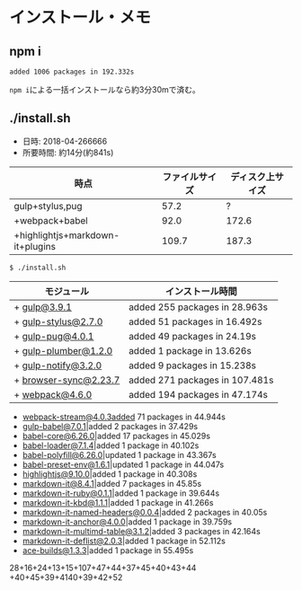 # インストール・メモ

## npm i

```
added 1006 packages in 192.332s
```

`npm i`による一括インストールなら約3分30mで済む。

## ./install.sh

* 日時: 2018-04-266666
* 所要時間: 約14分(約841s)

時点|ファイルサイズ|ディスク上サイズ
----|--------------|----------------
gulp+stylus,pug|57.2|?
+webpack+babel|92.0|172.6
+highlightjs+markdown-it+plugins|109.7|187.3

```sh
$ ./install.sh
```

モジュール|インストール時間
----------|----------------
+ gulp@3.9.1|added 255 packages in 28.963s
+ gulp-stylus@2.7.0|added 51 packages in 16.492s
+ gulp-pug@4.0.1|added 49 packages in 24.19s
+ gulp-plumber@1.2.0|added 1 package in 13.626s
+ gulp-notify@3.2.0|added 9 packages in 15.238s
+ browser-sync@2.23.7|added 271 packages in 107.481s
+ webpack@4.6.0|added 194 packages in 47.174s
+ webpack-stream@4.0.3added 71 packages in 44.944s
+ gulp-babel@7.0.1|added 2 packages in 37.429s
+ babel-core@6.26.0|added 17 packages in 45.029s
+ babel-loader@7.1.4|added 1 package in 40.102s
+ babel-polyfill@6.26.0|updated 1 package in 43.367s
+ babel-preset-env@1.6.1|updated 1 package in 44.047s
+ highlightjs@9.10.0|added 1 package in 40.308s
+ markdown-it@8.4.1|added 7 packages in 45.85s
+ markdown-it-ruby@0.1.1|added 1 package in 39.644s
+ markdown-it-kbd@1.1.1|added 1 package in 41.266s
+ markdown-it-named-headers@0.0.4|added 2 packages in 40.05s
+ markdown-it-anchor@4.0.0|added 1 package in 39.759s
+ markdown-it-multimd-table@3.1.2|added 3 packages in 42.164s
+ markdown-it-deflist@2.0.3|added 1 package in 52.112s
+ ace-builds@1.3.3|added 1 package in 55.495s

28+16+24+13+15+107+47+44+37+45+40+43+44
+40+45+39+4140+39+42+52

